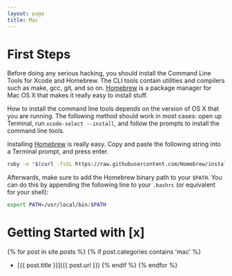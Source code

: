 ```yaml
---
layout: page
title: Mac
---
```


# First Steps

Before doing any serious hacking, you should install the Command Line Tools for
Xcode and Homebrew. The CLI tools contain utilities and compilers such as make,
gcc, git, and so on. [Homebrew][brew] is a package manager for Mac OS X that
makes it really easy to install stuff.

How to install the command line tools depends on the version of OS X that you
are running. The following method should work in most cases: open up Terminal,
run `xcode-select --install`, and follow the prompts to install the command
line tools.

Installing [Homebrew][brew] is really easy. Copy and paste the following string
into a Terminal prompt, and press enter.

```bash
ruby -e "$(curl -fsSL https://raw.githubusercontent.com/Homebrew/install/master/install)"
```

Afterwards, make sure to add the Homebrew binary path to your `$PATH`. You can
do this by appending the following line to your `.bashrc` (or equivalent for
your shell):

```bash
export PATH=/usr/local/bin:$PATH
```

# Getting Started with [x]

{% for post in site.posts %}
    {% if post.categories contains 'mac' %}
* [{{ post.title }}]({{ post.url }})
    {% endif %}
{% endfor %}

[brew]: http://brew.sh/
